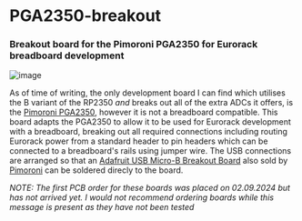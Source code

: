 # PGA2350-breakout
### Breakout board for the Pimoroni PGA2350 for Eurorack breadboard development

![image](https://github.com/user-attachments/assets/f13c7844-6c97-4d8e-98f1-39c315df7998)

As of time of writing, the only development board I can find which utilises the B variant of the RP2350 *and* breaks out all of the extra ADCs it offers, is the [Pimoroni PGA2350](https://shop.pimoroni.com/products/pga2350?variant=42092629229651), however it is not a breadboard compatible. 
This board adapts the PGA2350 to allow it to be used for Eurorack development with a breadboard, breaking out all required connections including routing Eurorack power from a standard header to pin headers which can be connected to a breadboard's rails using jumper wire. 
The USB connections are arranged so that an [Adafruit USB Micro-B Breakout Board](https://www.adafruit.com/product/1833) also sold by [Pimoroni](https://shop.pimoroni.com/products/adafruit-usb-micro-b-breakout-board?variant=821196557) can be soldered direcly to the board.

*NOTE: The first PCB order for these boards was placed on 02.09.2024 but has not arrived yet. I would not recommend ordering boards while this message is present as they have not been tested*
